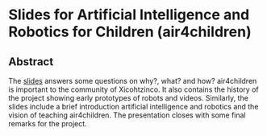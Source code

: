 # Slides for Artificial Intelligence and Robotics for Children (air4children)

## Abstract 
The [slides](docs/slides/presentation.air4children.pdf) answers 
some questions on why?, what? and how? air4children is important
to the community of Xicohtzinco. It also contains the 
history of the project showing early prototypes of robots and videos.
Similarly, the slides include a brief introduction artificial intelligence
and robotics and the vision of teaching air4children.
The presentation closes with some final remarks for the project.
